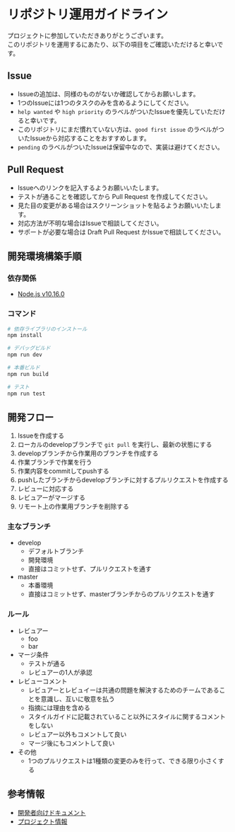 # リポジトリ運用ガイドライン

プロジェクトに参加していただきありがとうございます。  
このリポジトリを運用するにあたり、以下の項目をご確認いただけると幸いです。


## Issue

- Issueの追加は、同様のものがないか確認してからお願いします。
- 1つのIssueには1つのタスクのみを含めるようにしてください。
- `help wanted` や `high priority` のラベルがついたIssueを優先していただけると幸いです。
- このリポジトリにまだ慣れていない方は、`good first issue` のラベルがついたIssueから対応することをおすすめします。
- `pending` のラベルがついたIssueは保留中なので、実装は避けてください。


## Pull Request

- Issueへのリンクを記入するようお願いいたします。
- テストが通ることを確認してから Pull Request を作成してください。
- 見た目の変更がある場合はスクリーンショットを貼るようお願いいたします。
- 対応方法が不明な場合はIssueで相談してください。
- サポートが必要な場合は Draft Pull Request かIssueで相談してください。


## 開発環境構築手順

### 依存関係

- [Node.js v10.16.0](https://nodejs.org/ja/)


### コマンド

```sh
# 依存ライブラリのインストール
npm install

# デバッグビルド
npm run dev

# 本番ビルド
npm run build

# テスト
npm run test
```


## 開発フロー

1. Issueを作成する
2. ローカルのdevelopブランチで `git pull` を実行し、最新の状態にする
3. developブランチから作業用のブランチを作成する
4. 作業ブランチで作業を行う
5. 作業内容をcommitしてpushする
6. pushしたブランチからdevelopブランチに対するプルリクエストを作成する
7. レビューに対応する
8. レビュアーがマージする
9. リモート上の作業用ブランチを削除する


### 主なブランチ

- develop
    - デフォルトブランチ
    - 開発環境
    - 直接はコミットせず、プルリクエストを通す
- master
    - 本番環境
    - 直接はコミットせず、masterブランチからのプルリクエストを通す


### ルール

- レビュアー
    - foo
    - bar
- マージ条件
    - テストが通る
    - レビュアーの1人が承認
- レビューコメント
    - レビュアーとレビュイーは共通の問題を解決するためのチームであることを意識し、互いに敬意を払う
    - 指摘には理由を含める
    - スタイルガイドに記載されていること以外にスタイルに関するコメントをしない
    - レビュアー以外もコメントして良い
    - マージ後にもコメントして良い
- その他
    - 1つのプルリクエストは1種類の変更のみを行って、できる限り小さくする


## 参考情報

- [開発者向けドキュメント](doc/dev/)
- [プロジェクト情報](../sample_project/)
